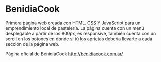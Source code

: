 # BenidiaCook

  Primera página web creada con HTML. CSS Y JavaScript para un emprendimiento local de pastelería.
  La página cuenta con un menú desplegable a partir de los 800px, es responsive, también cuenta con un scroll en los botones en donde si tú los aprietas debería llevarte a cada sección de la página web.
  

Página oficial de BenidiaCook
http://benidiacook.com.ar/
